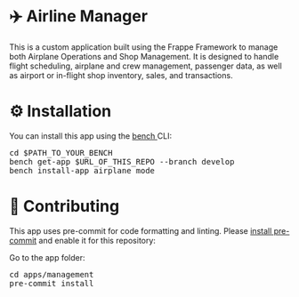 # ✈️ Airline Manager
This is a custom application built using the Frappe Framework to manage both Airplane Operations and Shop Management. It is designed to handle flight scheduling, airplane and crew management, passenger data, as well as airport or in-flight shop inventory, sales, and transactions.

# ⚙️ Installation
You can install this app using the [bench ](https://github.com/frappe/bench)CLI:

<pre>cd $PATH_TO_YOUR_BENCH
bench get-app $URL_OF_THIS_REPO --branch develop
bench install-app airplane_mode</pre>

# 🤝 Contributing
This app uses pre-commit for code formatting and linting. Please [install pre-commit](https://pre-commit.com/#installation) and enable it for this repository:

Go to the app folder:

<pre>
cd apps/management
pre-commit install</pre>



